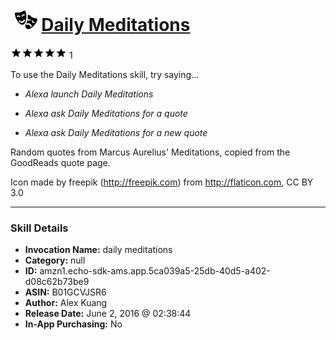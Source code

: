 # &nbsp;<img src="skill_icon" alt="Daily Meditations icon" width="36"> [Daily Meditations](http://alexa.amazon.com/#skills/amzn1.echo-sdk-ams.app.5ca039a5-25db-40d5-a402-d08c62b73be9)
![5 stars](../../images/ic_star_black_18dp_1x.png)![5 stars](../../images/ic_star_black_18dp_1x.png)![5 stars](../../images/ic_star_black_18dp_1x.png)![5 stars](../../images/ic_star_black_18dp_1x.png)![5 stars](../../images/ic_star_black_18dp_1x.png) 1

To use the Daily Meditations skill, try saying...

* *Alexa launch Daily Meditations*

* *Alexa ask Daily Meditations for a quote*

* *Alexa ask Daily Meditations for a new quote*

Random quotes from Marcus Aurelius' Meditations, copied from the GoodReads quote page.

Icon made by freepik (http://freepik.com) from http://flaticon.com, CC BY 3.0

***

### Skill Details

* **Invocation Name:** daily meditations
* **Category:** null
* **ID:** amzn1.echo-sdk-ams.app.5ca039a5-25db-40d5-a402-d08c62b73be9
* **ASIN:** B01GCVJSR6
* **Author:** Alex Kuang
* **Release Date:** June 2, 2016 @ 02:38:44
* **In-App Purchasing:** No
